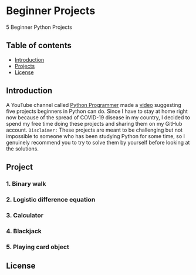 # Beginner Projects
5 Beginner Python Projects
## Table of contents
* [Introduction](#introduction)
* [Projects](#projects)
* [License](#license)
## Introduction
A YouTube channel called [Python Programmer](https://www.youtube.com/user/consumerchampion) made a [video](https://www.youtube.com/watch?v=SrSl6T1My00) suggesting five projects beginners in Python can do. Since I have to stay at home right now because of the spread of COVID-19 disease in my country, I decided to spend my free time doing these projects and sharing them on my GitHub account.
`Disclaimer:` These projects are meant to be challenging but not impossible to someone who has been studying Python for some time, so I genuinely recommend you to try to solve them by yourself before looking at the solutions.
## Project
### 1. Binary walk
### 2. Logistic difference equation
### 3. Calculator
### 4. Blackjack
### 5. Playing card object
## License
